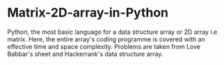 # Matrix-2D-array-in-Python
Python, the most basic language for a data structure array or 2D array i.e matrix.
Here, the entire array's coding programme is covered with an effective time and space complexity. 
Problems are taken from Love Babbar's sheet and Hackerrank's data structure array.

